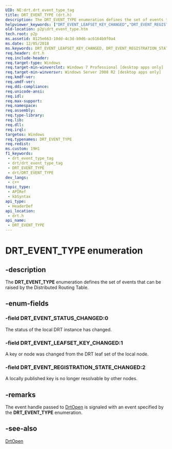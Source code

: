 ```yaml
---
UID: NE:drt.drt_event_type_tag
title: DRT_EVENT_TYPE (drt.h)
description: The DRT_EVENT_TYPE enumeration defines the set of events that can be raised by the Distributed Routing Table.
helpviewer_keywords: ["DRT_EVENT_LEAFSET_KEY_CHANGED","DRT_EVENT_REGISTRATION_STATE_CHANGED","DRT_EVENT_STATUS_CHANGED","DRT_EVENT_TYPE","DRT_EVENT_TYPE enumeration [Peer Networking]","drt/DRT_EVENT_LEAFSET_KEY_CHANGED","drt/DRT_EVENT_REGISTRATION_STATE_CHANGED","drt/DRT_EVENT_STATUS_CHANGED","drt/DRT_EVENT_TYPE","p2p.drt_event_type"]
old-location: p2p\drt_event_type.htm
tech.root: p2p
ms.assetid: 8125e663-10dd-4c3d-b9d6-ac6164b9f0a4
ms.date: 12/05/2018
ms.keywords: DRT_EVENT_LEAFSET_KEY_CHANGED, DRT_EVENT_REGISTRATION_STATE_CHANGED, DRT_EVENT_STATUS_CHANGED, DRT_EVENT_TYPE, DRT_EVENT_TYPE enumeration [Peer Networking], drt/DRT_EVENT_LEAFSET_KEY_CHANGED, drt/DRT_EVENT_REGISTRATION_STATE_CHANGED, drt/DRT_EVENT_STATUS_CHANGED, drt/DRT_EVENT_TYPE, p2p.drt_event_type
req.header: drt.h
req.include-header: 
req.target-type: Windows
req.target-min-winverclnt: Windows 7 Professional [desktop apps only]
req.target-min-winversvr: Windows Server 2008 R2 [desktop apps only]
req.kmdf-ver: 
req.umdf-ver: 
req.ddi-compliance: 
req.unicode-ansi: 
req.idl: 
req.max-support: 
req.namespace: 
req.assembly: 
req.type-library: 
req.lib: 
req.dll: 
req.irql: 
targetos: Windows
req.typenames: DRT_EVENT_TYPE
req.redist: 
ms.custom: 19H1
f1_keywords:
 - drt_event_type_tag
 - drt/drt_event_type_tag
 - DRT_EVENT_TYPE
 - drt/DRT_EVENT_TYPE
dev_langs:
 - c++
topic_type:
 - APIRef
 - kbSyntax
api_type:
 - HeaderDef
api_location:
 - drt.h
api_name:
 - DRT_EVENT_TYPE
---
```


# DRT_EVENT_TYPE enumeration


## -description

The <b>DRT_EVENT_TYPE</b> enumeration defines the set of events that can be raised by the Distributed Routing Table.

## -enum-fields

### -field DRT_EVENT_STATUS_CHANGED:0

The status of the local DRT instance has changed.

### -field DRT_EVENT_LEAFSET_KEY_CHANGED:1

A key or node was changed from the DRT leaf set of the local node.

### -field DRT_EVENT_REGISTRATION_STATE_CHANGED:2

A locally published key is no longer resolvable by other nodes.

## -remarks

The event handle passed to <a href="/windows/desktop/api/drt/nf-drt-drtopen">DrtOpen</a> is signaled with an event  specified by the <b>DRT_EVENT_TYPE</b> enumeration.

## -see-also

<a href="/windows/desktop/api/drt/nf-drt-drtopen">DrtOpen</a>
